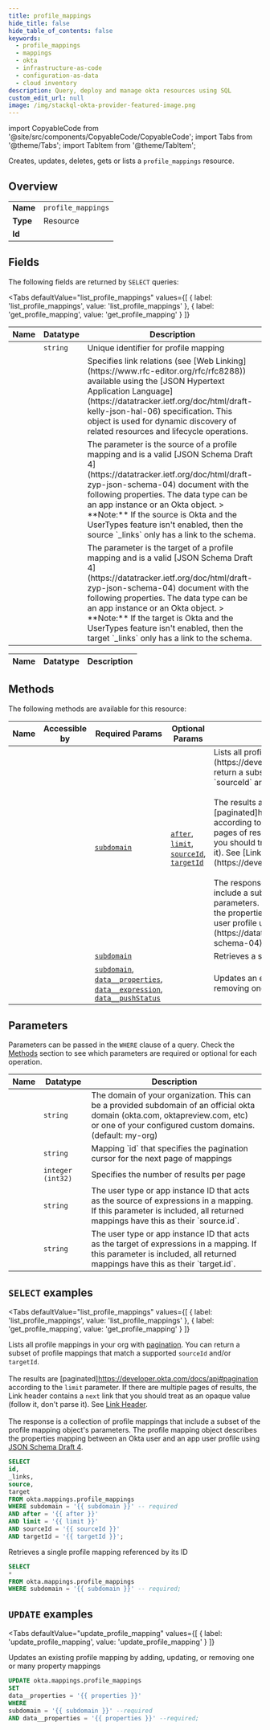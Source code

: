 ```yaml
--- 
title: profile_mappings
hide_title: false
hide_table_of_contents: false
keywords:
  - profile_mappings
  - mappings
  - okta
  - infrastructure-as-code
  - configuration-as-data
  - cloud inventory
description: Query, deploy and manage okta resources using SQL
custom_edit_url: null
image: /img/stackql-okta-provider-featured-image.png
---
```


import CopyableCode from '@site/src/components/CopyableCode/CopyableCode';
import Tabs from '@theme/Tabs';
import TabItem from '@theme/TabItem';

Creates, updates, deletes, gets or lists a <code>profile_mappings</code> resource.

## Overview
<table><tbody>
<tr><td><b>Name</b></td><td><code>profile_mappings</code></td></tr>
<tr><td><b>Type</b></td><td>Resource</td></tr>
<tr><td><b>Id</b></td><td><CopyableCode code="okta.mappings.profile_mappings" /></td></tr>
</tbody></table>

## Fields

The following fields are returned by `SELECT` queries:

<Tabs
    defaultValue="list_profile_mappings"
    values={[
        { label: 'list_profile_mappings', value: 'list_profile_mappings' },
        { label: 'get_profile_mapping', value: 'get_profile_mapping' }
    ]}
>
<TabItem value="list_profile_mappings">

<table>
<thead>
    <tr>
    <th>Name</th>
    <th>Datatype</th>
    <th>Description</th>
    </tr>
</thead>
<tbody>
<tr>
    <td><CopyableCode code="id" /></td>
    <td><code>string</code></td>
    <td>Unique identifier for profile mapping</td>
</tr>
<tr>
    <td><CopyableCode code="_links" /></td>
    <td><code></code></td>
    <td>Specifies link relations (see [Web Linking](https://www.rfc-editor.org/rfc/rfc8288)) available using the [JSON Hypertext Application Language](https://datatracker.ietf.org/doc/html/draft-kelly-json-hal-06) specification. This object is used for dynamic discovery of related resources and lifecycle operations.</td>
</tr>
<tr>
    <td><CopyableCode code="source" /></td>
    <td><code></code></td>
    <td>The parameter is the source of a profile mapping and is a valid [JSON Schema Draft 4](https://datatracker.ietf.org/doc/html/draft-zyp-json-schema-04) document with the following properties. The data type can be an app instance or an Okta object.  &gt; **Note:** If the source is Okta and the UserTypes feature isn't enabled, then the source `_links` only has a link to the schema.</td>
</tr>
<tr>
    <td><CopyableCode code="target" /></td>
    <td><code></code></td>
    <td>The parameter is the target of a profile mapping and is a valid [JSON Schema Draft 4](https://datatracker.ietf.org/doc/html/draft-zyp-json-schema-04) document with the following properties. The data type can be an app instance or an Okta object.   &gt; **Note:** If the target is Okta and the UserTypes feature isn't enabled, then the target `_links` only has a link to the schema.</td>
</tr>
</tbody>
</table>
</TabItem>
<TabItem value="get_profile_mapping">

<table>
<thead>
    <tr>
    <th>Name</th>
    <th>Datatype</th>
    <th>Description</th>
    </tr>
</thead>
<tbody>
</tbody>
</table>
</TabItem>
</Tabs>

## Methods

The following methods are available for this resource:

<table>
<thead>
    <tr>
    <th>Name</th>
    <th>Accessible by</th>
    <th>Required Params</th>
    <th>Optional Params</th>
    <th>Description</th>
    </tr>
</thead>
<tbody>
<tr>
    <td><a href="#list_profile_mappings"><CopyableCode code="list_profile_mappings" /></a></td>
    <td><CopyableCode code="select" /></td>
    <td><a href="#parameter-subdomain"><code>subdomain</code></a></td>
    <td><a href="#parameter-after"><code>after</code></a>, <a href="#parameter-limit"><code>limit</code></a>, <a href="#parameter-sourceId"><code>sourceId</code></a>, <a href="#parameter-targetId"><code>targetId</code></a></td>
    <td>Lists all profile mappings in your org with [pagination](https://developer.okta.com/docs/api/#pagination). You can return a subset of profile mappings that match a supported `sourceId` and/or `targetId`.<br /><br />The results are [paginated]https://developer.okta.com/docs/api#pagination according to the `limit` parameter. If there are multiple pages of results, the Link header contains a `next` link that you should treat as an opaque value (follow it, don't parse it). See [Link Header](https://developer.okta.com/docs/api/#link-header).<br /><br />The response is a collection of profile mappings that include a subset of the profile mapping object's parameters. The profile mapping object describes<br />the properties mapping between an Okta user and an app user profile using [JSON Schema Draft 4](https://datatracker.ietf.org/doc/html/draft-zyp-json-schema-04).</td>
</tr>
<tr>
    <td><a href="#get_profile_mapping"><CopyableCode code="get_profile_mapping" /></a></td>
    <td><CopyableCode code="select" /></td>
    <td><a href="#parameter-subdomain"><code>subdomain</code></a></td>
    <td></td>
    <td>Retrieves a single profile mapping referenced by its ID</td>
</tr>
<tr>
    <td><a href="#update_profile_mapping"><CopyableCode code="update_profile_mapping" /></a></td>
    <td><CopyableCode code="update" /></td>
    <td><a href="#parameter-subdomain"><code>subdomain</code></a>, <a href="#parameter-data__properties"><code>data__properties</code></a>, <a href="#parameter-data__expression"><code>data__expression</code></a>, <a href="#parameter-data__pushStatus"><code>data__pushStatus</code></a></td>
    <td></td>
    <td>Updates an existing profile mapping by adding, updating, or removing one or many property mappings</td>
</tr>
</tbody>
</table>

## Parameters

Parameters can be passed in the `WHERE` clause of a query. Check the [Methods](#methods) section to see which parameters are required or optional for each operation.

<table>
<thead>
    <tr>
    <th>Name</th>
    <th>Datatype</th>
    <th>Description</th>
    </tr>
</thead>
<tbody>
<tr id="parameter-subdomain">
    <td><CopyableCode code="subdomain" /></td>
    <td><code>string</code></td>
    <td>The domain of your organization. This can be a provided subdomain of an official okta domain (okta.com, oktapreview.com, etc) or one of your configured custom domains. (default: my-org)</td>
</tr>
<tr id="parameter-after">
    <td><CopyableCode code="after" /></td>
    <td><code>string</code></td>
    <td>Mapping `id` that specifies the pagination cursor for the next page of mappings</td>
</tr>
<tr id="parameter-limit">
    <td><CopyableCode code="limit" /></td>
    <td><code>integer (int32)</code></td>
    <td>Specifies the number of results per page</td>
</tr>
<tr id="parameter-sourceId">
    <td><CopyableCode code="sourceId" /></td>
    <td><code>string</code></td>
    <td>The user type or app instance ID that acts as the source of expressions in a mapping. If this parameter is included, all returned mappings have this as their `source.id`.</td>
</tr>
<tr id="parameter-targetId">
    <td><CopyableCode code="targetId" /></td>
    <td><code>string</code></td>
    <td>The user type or app instance ID that acts as the target of expressions in a mapping. If this parameter is included, all returned mappings have this as their `target.id`.</td>
</tr>
</tbody>
</table>

## `SELECT` examples

<Tabs
    defaultValue="list_profile_mappings"
    values={[
        { label: 'list_profile_mappings', value: 'list_profile_mappings' },
        { label: 'get_profile_mapping', value: 'get_profile_mapping' }
    ]}
>
<TabItem value="list_profile_mappings">

Lists all profile mappings in your org with [pagination](https://developer.okta.com/docs/api/#pagination). You can return a subset of profile mappings that match a supported `sourceId` and/or `targetId`.<br /><br />The results are [paginated]https://developer.okta.com/docs/api#pagination according to the `limit` parameter. If there are multiple pages of results, the Link header contains a `next` link that you should treat as an opaque value (follow it, don't parse it). See [Link Header](https://developer.okta.com/docs/api/#link-header).<br /><br />The response is a collection of profile mappings that include a subset of the profile mapping object's parameters. The profile mapping object describes<br />the properties mapping between an Okta user and an app user profile using [JSON Schema Draft 4](https://datatracker.ietf.org/doc/html/draft-zyp-json-schema-04).

```sql
SELECT
id,
_links,
source,
target
FROM okta.mappings.profile_mappings
WHERE subdomain = '{{ subdomain }}' -- required
AND after = '{{ after }}'
AND limit = '{{ limit }}'
AND sourceId = '{{ sourceId }}'
AND targetId = '{{ targetId }}';
```
</TabItem>
<TabItem value="get_profile_mapping">

Retrieves a single profile mapping referenced by its ID

```sql
SELECT
*
FROM okta.mappings.profile_mappings
WHERE subdomain = '{{ subdomain }}' -- required;
```
</TabItem>
</Tabs>


## `UPDATE` examples

<Tabs
    defaultValue="update_profile_mapping"
    values={[
        { label: 'update_profile_mapping', value: 'update_profile_mapping' }
    ]}
>
<TabItem value="update_profile_mapping">

Updates an existing profile mapping by adding, updating, or removing one or many property mappings

```sql
UPDATE okta.mappings.profile_mappings
SET 
data__properties = '{{ properties }}'
WHERE 
subdomain = '{{ subdomain }}' --required
AND data__properties = '{{ properties }}' --required;
```
</TabItem>
</Tabs>
